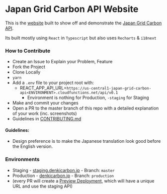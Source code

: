 # Japan Grid Carbon API Website

This is the [website](https://denkicarbon.jp/) built to show off and demonstrate the [Japan Grid Carbon API](https://github.com/FraserTooth/japan_grid_carbon_api).

Its built mostly using `React` in `Typescript` but also uses `Recharts` & `i18next`

### How to Contribute

- Create an Issue to Explain your Problem, Feature
- Fork the Project
- Clone Locally
- `yarn`
- Add a `.env` file to your project root with:
  - REACT_APP_API_URL=`https://us-central1-japan-grid-carbon-api<ENVIRONMENT>.cloudfunctions.net/api/v0.1`
    - Environment is nothing for Production, `-staging` for Staging
- Make and commit your changes
- Open a PR to the master branch of this repo with a detailed explanation of your work (inc. screenshots)
- Guidelines in [CONTRIBUTING.md](CONTRIBUTING.md)

#### Guidelines:

- Design preference is to make the Japanese translation look good before the English version.

### Environments
- Staging - [staging.denkicarbon.jp](https://staging.denkicarbon.jp/) - Branch: `master`
- Production - [denkicarbon.jp](https://denkicarbon.jp/) - Branch: `production`
- (every PR will create a [Preview Deployment](https://vercel.com/docs/platform/deployments#preview), which will have a unique URL and use the staging API)
